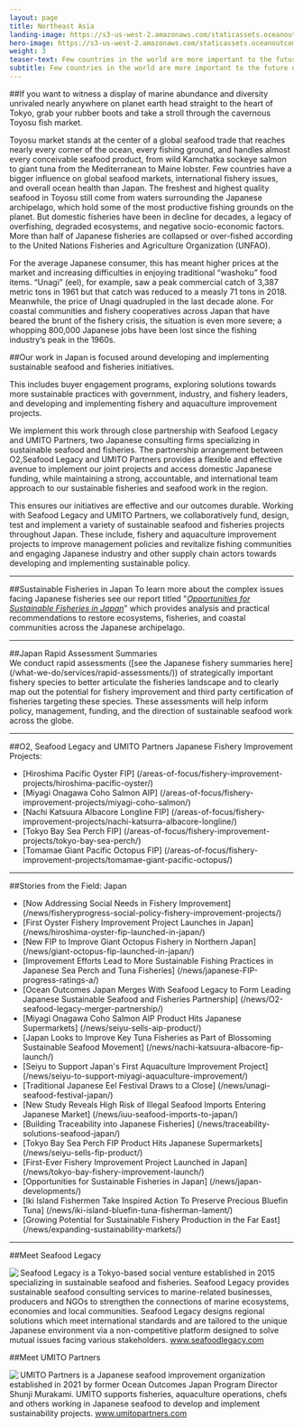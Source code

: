 ```yaml
---
layout: page
title: Northeast Asia
landing-image: https://s3-us-west-2.amazonaws.com/staticassets.oceanoutcomes.org/rollover+images/japanese-fisheries-hover.jpg
hero-image: https://s3-us-west-2.amazonaws.com/staticassets.oceanoutcomes.org/hero+photos/japanesefisherieshero.jpg
weight: 3
teaser-text: Few countries in the world are more important to the future of the global fisheries and the sustainability of global seafood supplies than Japan. Bottom line, sustainable fisheries will not be possible without Japan playing a constructive role.
subtitle: Few countries in the world are more important to the future of the global fisheries and the sustainability of global seafood supplies than Japan. To ensure sustainable seafood supply chains in Japan, we’re working closely with Seafood Legacy and UMITO Partners — two Japanese consulting firms specializing in sustainable seafood and fisheries — to develop and implement scientifically-rigorous sustainable fisheries and seafood initiatives.
---
```


##If you want to witness a display of marine abundance and diversity unrivaled nearly anywhere on planet earth head straight to the heart of Tokyo, grab your rubber boots and take a stroll through the cavernous Toyosu fish market.

Toyosu market stands at the center of a global seafood trade that reaches nearly every corner of the ocean, every fishing ground, and handles almost every conceivable seafood product, from wild Kamchatka sockeye salmon to giant tuna from the Mediterranean to Maine lobster. Few countries have a bigger influence on global seafood markets, international fishery issues, and overall ocean health than Japan. The freshest and highest quality seafood in Toyosu still come from waters surrounding the Japanese archipelago, which hold some of the most productive fishing grounds on the planet. But domestic fisheries have been in decline for decades, a legacy of overfishing, degraded ecosystems, and negative socio-economic factors. More than half of Japanese fisheries are collapsed or over-fished according to the United Nations Fisheries and Agriculture Organization (UNFAO). 

For the average Japanese consumer, this has meant higher prices at the market and increasing difficulties in enjoying traditional “washoku” food items. “Unagi” (eel), for example, saw a peak commercial catch of 3,387 metric tons in 1961 but that catch was reduced to a measly 71 tons in 2018. Meanwhile, the price of Unagi quadrupled in the last decade alone. For coastal communities and fishery cooperatives across Japan that have beared the brunt of the fishery crisis, the situation is even more severe; a whopping 800,000 Japanese jobs have been lost since the fishing industry’s peak in the 1960s.

##Our work in Japan is focused around developing and implementing sustainable seafood and fisheries initiatives.

This includes buyer engagement programs, exploring solutions towards more sustainable practices with government, industry, and fishery leaders, and developing and implementing fishery and aquaculture improvement projects.

We implement this work through close partnership with Seafood Legacy and UMITO Partners, two Japanese consulting firms specializing in sustainable seafood and fisheries. The partnership arrangement between O2,Seafood Legacy and UMITO Partners provides a flexible and effective avenue to implement our joint projects and access domestic Japanese funding, while maintaining a strong, accountable, and international team approach to our sustainable fisheries and seafood work in the region.

This ensures our initiatives are effective and our outcomes durable. Working with Seafood Legacy and UMITO Partners, we collaboratively fund, design, test and implement a variety of sustainable seafood and fisheries projects throughout Japan. These include, fishery and aquaculture improvement projects to improve management policies and revitalize fishing communities and engaging Japanese industry and other supply chain actors towards developing and implementing sustainable policy. 

---
##Sustainable Fisheries in Japan
To learn more about the complex issues facing Japanese fisheries see our report titled "<a href="https://s3-us-west-2.amazonaws.com/staticassets.oceanoutcomes.org/supporting+documents/OceanOutcomesJapanOppReport.pdf" target="_blank">*Opportunities for Sustainable Fisheries in Japan*</a>" which provides analysis and practical recommendations to restore ecosystems, fisheries, and coastal communities across the Japanese archipelago.

---
##Japan Rapid Assessment Summaries  
We conduct rapid assessments ([see the Japanese fishery summaries here] (/what-we-do/services/rapid-assessments/)) of strategically important fishery species to better articulate the fisheries landscape and to clearly map out the potential for fishery improvement and third party certification of fisheries targeting these species. These assessments will help inform policy, management, funding, and the direction of sustainable seafood work across the globe.

---
##O2, Seafood Legacy and UMITO Partners Japanese Fishery Improvement Projects:

* [Hiroshima Pacific Oyster FIP] (/areas-of-focus/fishery-improvement-projects/hiroshima-pacific-oyster/)
* [Miyagi Onagawa Coho Salmon AIP] (/areas-of-focus/fishery-improvement-projects/miyagi-coho-salmon/)
* [Nachi Katsuura Albacore Longline FIP] (/areas-of-focus/fishery-improvement-projects/nachi-katsurra-albacore-longline/)
* [Tokyo Bay Sea Perch FIP] (/areas-of-focus/fishery-improvement-projects/tokyo-bay-sea-perch/)
* [Tomamae Giant Pacific Octopus FIP] (/areas-of-focus/fishery-improvement-projects/tomamae-giant-pacific-octopus/)

---
##Stories from the Field: Japan

* [Now Addressing Social Needs in Fishery Improvement] (/news/fisheryprogress-social-policy-fishery-improvement-projects/)
* [First Oyster Fishery Improvement Project Launches in Japan] (/news/hiroshima-oyster-fip-launched-in-japan/)
* [New FIP to Improve Giant Octopus Fishery in Northern Japan] (/news/giant-octopus-fip-launched-in-japan/)
* [Improvement Efforts Lead to More Sustainable Fishing Practices in Japanese Sea Perch and Tuna Fisheries] (/news/japanese-FIP-progress-ratings-a/)
* [Ocean Outcomes Japan Merges With Seafood Legacy to Form Leading Japanese Sustainable Seafood and Fisheries Partnership] (/news/O2-seafood-legacy-merger-partnership/)
* [Miyagi Onagawa Coho Salmon AIP Product Hits Japanese Supermarkets] (/news/seiyu-sells-aip-product/)
* [Japan Looks to Improve Key Tuna Fisheries as Part of Blossoming Sustainable Seafood Movement] (/news/nachi-katsuura-albacore-fip-launch/)
* [Seiyu to Support Japan's First Aquaculture Improvement Project] (/news/seiyu-to-support-miyagi-aquaculture-improvement/)
* [Traditional Japanese Eel Festival Draws to a Close] (/news/unagi-seafood-festival-japan/)
* [New Study Reveals High Risk of Illegal Seafood Imports Entering Japanese Market] (/news/iuu-seafood-imports-to-japan/)
* [Building Traceability into Japanese Fisheries] (/news/traceability-solutions-seafood-japan/)
* [Tokyo Bay Sea Perch FIP Product Hits Japanese Supermarkets] (/news/seiyu-sells-fip-product/)
* [First-Ever Fishery Improvement Project Launched in Japan] (/news/tokyo-bay-fishery-improvement-launch/)
* [Opportunities for Sustainable Fisheries in Japan] (/news/japan-developments/)
* [Iki Island Fishermen Take Inspired Action To Preserve Precious Bluefin Tuna] (/news/iki-island-bluefin-tuna-fisherman-lament/)
* [Growing Potential for Sustainable Fishery Production in the Far East] (/news/expanding-sustainability-markets/)

---

##Meet Seafood Legacy

<img align="left" src="https://s3-us-west-2.amazonaws.com/staticassets.oceanoutcomes.org/embedded+photos/partners/seafood-legacy-logo.png"> Seafood Legacy is a Tokyo-based social venture established in 2015 specializing in sustainable seafood and fisheries. Seafood Legacy provides sustainable seafood consulting services to marine-related businesses, producers and NGOs to strengthen the connections of marine ecosystems, economies and local communities. Seafood Legacy designs regional solutions which meet international standards and are tailored to the unique Japanese environment via a non-competitive platform designed to solve mutual issues facing various stakeholders. <a href="https://seafoodlegacy.com/" target="_blank">www.seafoodlegacy.com</a>

##Meet UMITO Partners

<img align="left" src="https://s3.us-west-2.amazonaws.com/staticassets.oceanoutcomes.org/embedded+photos/partners/umito-partners-logo.png"> UMITO Partners is a Japanese seafood improvement organization established in 2021 by former Ocean Outcomes Japan Program Director Shunji Murakami. UMITO supports fisheries, aquaculture operations, chefs and others working in Japanese seafood to develop and implement sustainability projects. <a href="https://umitopartners.com/" target="_blank">www.umitopartners.com</a>
